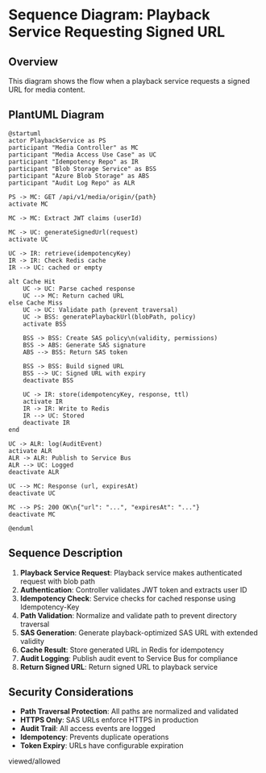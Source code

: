 # Sequence Diagram: Playback Service Requesting Signed URL

## Overview

This diagram shows the flow when a playback service requests a signed URL for media content.

## PlantUML Diagram

```plantuml
@startuml
actor PlaybackService as PS
participant "Media Controller" as MC
participant "Media Access Use Case" as UC
participant "Idempotency Repo" as IR
participant "Blob Storage Service" as BSS
participant "Azure Blob Storage" as ABS
participant "Audit Log Repo" as ALR

PS -> MC: GET /api/v1/media/origin/{path}
activate MC

MC -> MC: Extract JWT claims (userId)

MC -> UC: generateSignedUrl(request)
activate UC

UC -> IR: retrieve(idempotencyKey)
IR -> IR: Check Redis cache
IR --> UC: cached or empty

alt Cache Hit
    UC -> UC: Parse cached response
    UC --> MC: Return cached URL
else Cache Miss
    UC -> UC: Validate path (prevent traversal)
    UC -> BSS: generatePlaybackUrl(blobPath, policy)
    activate BSS
    
    BSS -> BSS: Create SAS policy\n(validity, permissions)
    BSS -> ABS: Generate SAS signature
    ABS --> BSS: Return SAS token
    
    BSS -> BSS: Build signed URL
    BSS --> UC: Signed URL with expiry
    deactivate BSS
    
    UC -> IR: store(idempotencyKey, response, ttl)
    activate IR
    IR -> IR: Write to Redis
    IR --> UC: Stored
    deactivate IR
end

UC -> ALR: log(AuditEvent)
activate ALR
ALR -> ALR: Publish to Service Bus
ALR --> UC: Logged
deactivate ALR

UC --> MC: Response (url, expiresAt)
deactivate UC

MC --> PS: 200 OK\n{"url": "...", "expiresAt": "..."}
deactivate MC

@enduml
```

## Sequence Description

1. **Playback Service Request**: Playback service makes authenticated request with blob path
2. **Authentication**: Controller validates JWT token and extracts user ID
3. **Idempotency Check**: Service checks for cached response using Idempotency-Key
4. **Path Validation**: Normalize and validate path to prevent directory traversal
5. **SAS Generation**: Generate playback-optimized SAS URL with extended validity
6. **Cache Result**: Store generated URL in Redis for idempotency
7. **Audit Logging**: Publish audit event to Service Bus for compliance
8. **Return Signed URL**: Return signed URL to playback service

## Security Considerations

- **Path Traversal Protection**: All paths are normalized and validated
- **HTTPS Only**: SAS URLs enforce HTTPS in production
- **Audit Trail**: All access events are logged
- **Idempotency**: Prevents duplicate operations
- **Token Expiry**: URLs have configurable expiration

 viewed/allowed

